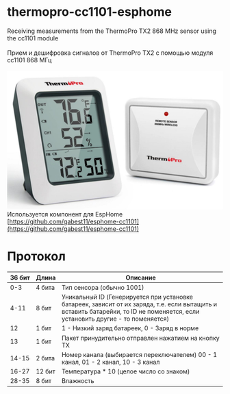 # thermopro-cc1101-esphome
Receiving measurements from the ThermoPro TX2 868 MHz sensor using the cc1101 module<br>
<br>
Прием и дешифровка сигналов от ThermoPro TX2 с помощью модуля cc1101 868 MГц<br>
<br>
<img src="https://github.com/samoswall/thermopro-cc1101-esphome/blob/main/ThermoPro.png" width="600" />
<br>
Используется компонент для EspHome [https://github.com/gabest11/esphome-cc1101](https://github.com/gabest11/esphome-cc1101)
<br>
# Протокол
| 36&nbsp;бит | Длина  | Описание |
| ----------- | ------ | -------- |
| 0-3         | 4 бита | Тип сенсора (обычно 1001)|
| 4-11        | 8 бит  | Уникальный ID (Генерируется при установке батареек, зависит от их заряда, т.е. если вытащить и вставить батарейки, то ID не поменяется, если установить другие - то поменяется)|
| 12          | 1 бит  | 1 - Низкий заряд батареек, 0 - Заряд в норме|
| 13          | 1 бит  | Пакет принудительно отправлен нажатием на кнопку ТХ|		
| 14-15       | 2 бита | Номер канала (выбирается переключателем)	00 - 1 канал, 01 - 2 канал,	10 - 3 канал|
| 16-27       | 12 бит | Температура * 10 (целое число со знаком)|
| 28-35       | 8 бит  | Влажность|


